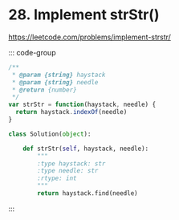 # 28. Implement strStr()

https://leetcode.com/problems/implement-strstr/

::: code-group

```js [JavaScript]
/**
 * @param {string} haystack
 * @param {string} needle
 * @return {number}
 */
var strStr = function(haystack, needle) {
  return haystack.indexOf(needle)
}
```

```py [Python]
class Solution(object):

    def strStr(self, haystack, needle):
        """
        :type haystack: str
        :type needle: str
        :rtype: int
        """
        return haystack.find(needle)
```

:::
